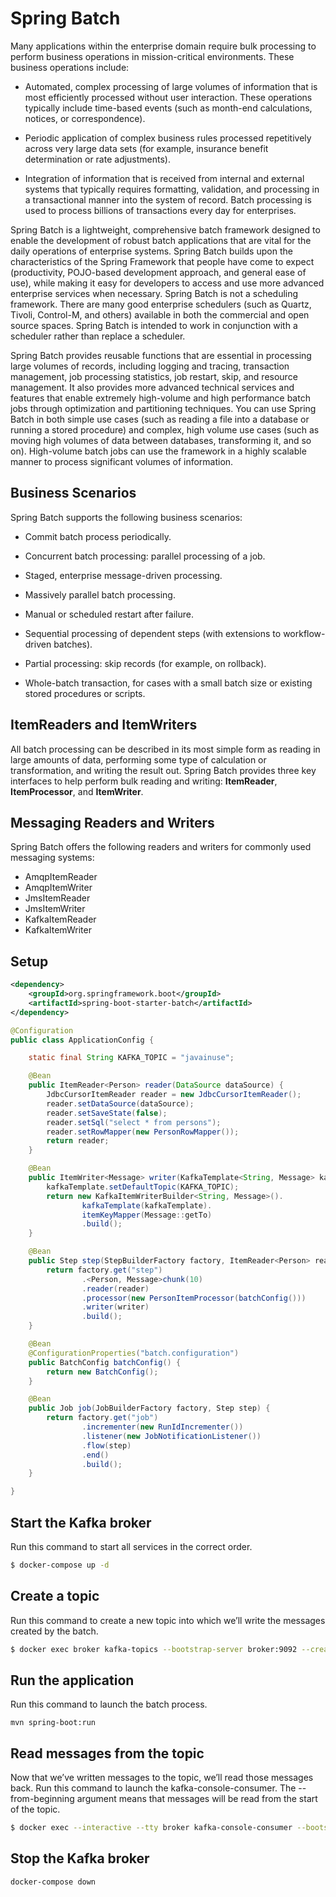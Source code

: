 # Spring Batch

Many applications within the enterprise domain require bulk processing to perform business operations in mission-critical environments. These business operations include:

* Automated, complex processing of large volumes of information that is most efficiently processed without user interaction. These operations typically include time-based events (such as month-end calculations, notices, or correspondence).

* Periodic application of complex business rules processed repetitively across very large data sets (for example, insurance benefit determination or rate adjustments).

* Integration of information that is received from internal and external systems that typically requires formatting, validation, and processing in a transactional manner into the system of record. Batch processing is used to process billions of transactions every day for enterprises.

Spring Batch is a lightweight, comprehensive batch framework designed to enable the development of robust batch applications that are vital for the daily operations of enterprise systems. Spring Batch builds upon the characteristics of the Spring Framework that people have come to expect (productivity, POJO-based development approach, and general ease of use), while making it easy for developers to access and use more advanced enterprise services when necessary. Spring Batch is not a scheduling framework. There are many good enterprise schedulers (such as Quartz, Tivoli, Control-M, and others) available in both the commercial and open source spaces. Spring Batch is intended to work in conjunction with a scheduler rather than replace a scheduler.

Spring Batch provides reusable functions that are essential in processing large volumes of records, including logging and tracing, transaction management, job processing statistics, job restart, skip, and resource management. It also provides more advanced technical services and features that enable extremely high-volume and high performance batch jobs through optimization and partitioning techniques. You can use Spring Batch in both simple use cases (such as reading a file into a database or running a stored procedure) and complex, high volume use cases (such as moving high volumes of data between databases, transforming it, and so on). High-volume batch jobs can use the framework in a highly scalable manner to process significant volumes of information.

## Business Scenarios

Spring Batch supports the following business scenarios:

* Commit batch process periodically.

* Concurrent batch processing: parallel processing of a job.

* Staged, enterprise message-driven processing.

* Massively parallel batch processing.

* Manual or scheduled restart after failure.

* Sequential processing of dependent steps (with extensions to workflow-driven batches).

* Partial processing: skip records (for example, on rollback).

* Whole-batch transaction, for cases with a small batch size or existing stored procedures or scripts.

## ItemReaders and ItemWriters

All batch processing can be described in its most simple form as reading in large amounts of data, performing some type of calculation or transformation, and writing the result out. Spring Batch provides three key interfaces to help perform bulk reading and writing: **ItemReader**, **ItemProcessor**, and **ItemWriter**.

## Messaging Readers and Writers

Spring Batch offers the following readers and writers for commonly used messaging systems:

* AmqpItemReader
* AmqpItemWriter
* JmsItemReader
* JmsItemWriter
* KafkaItemReader
* KafkaItemWriter

## Setup

```xml
<dependency>
    <groupId>org.springframework.boot</groupId>
    <artifactId>spring-boot-starter-batch</artifactId>
</dependency>

```

```java
@Configuration
public class ApplicationConfig {

    static final String KAFKA_TOPIC = "javainuse";

    @Bean
    public ItemReader<Person> reader(DataSource dataSource) {
        JdbcCursorItemReader reader = new JdbcCursorItemReader();
        reader.setDataSource(dataSource);
        reader.setSaveState(false);
        reader.setSql("select * from persons");
        reader.setRowMapper(new PersonRowMapper());
        return reader;
    }

    @Bean
    public ItemWriter<Message> writer(KafkaTemplate<String, Message> kafkaTemplate) {
        kafkaTemplate.setDefaultTopic(KAFKA_TOPIC);
        return new KafkaItemWriterBuilder<String, Message>().
                kafkaTemplate(kafkaTemplate).
                itemKeyMapper(Message::getTo)
                .build();
    }

    @Bean
    public Step step(StepBuilderFactory factory, ItemReader<Person> reader, ItemWriter<Message> writer) {
        return factory.get("step")
                .<Person, Message>chunk(10)
                .reader(reader)
                .processor(new PersonItemProcessor(batchConfig()))
                .writer(writer)
                .build();
    }

    @Bean
    @ConfigurationProperties("batch.configuration")
    public BatchConfig batchConfig() {
        return new BatchConfig();
    }

    @Bean
    public Job job(JobBuilderFactory factory, Step step) {
        return factory.get("job")
                .incrementer(new RunIdIncrementer())
                .listener(new JobNotificationListener())
                .flow(step)
                .end()
                .build();
    }

}
```

## Start the Kafka broker

Run this command to start all services in the correct order.

```bash
$ docker-compose up -d
```

## Create a topic

Run this command to create a new topic into which we’ll write the messages created by the batch.

```bash
$ docker exec broker kafka-topics --bootstrap-server broker:9092 --create --topic javainuse
```

## Run the application

Run this command to launch the batch process.

```
mvn spring-boot:run
```

## Read messages from the topic

Now that we’ve written messages to the topic, we’ll read those messages back. Run this command to launch the kafka-console-consumer. The --from-beginning argument means that messages will be read from the start of the topic.

```bash
$ docker exec --interactive --tty broker kafka-console-consumer --bootstrap-server broker:9092 --topic javainuse --from-beginning
```

## Stop the Kafka broker

```bash
docker-compose down
```
